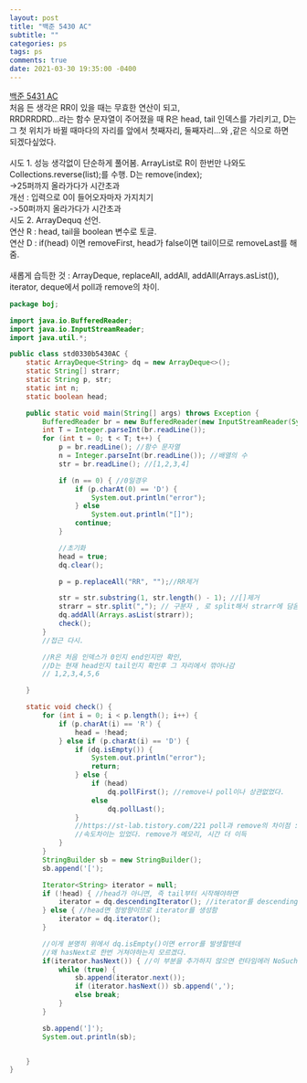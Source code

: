 ```yaml
---
layout: post
title: "백준 5430 AC"
subtitle: ""
categories: ps
tags: ps
comments: true
date: 2021-03-30 19:35:00 -0400
---
```



[백준 5431 AC](boj.kr/5430)  
처음 든 생각은 RR이 있을 때는 무효한 연산이 되고,  
RRDRRDRD...라는 함수 문자열이 주어졌을 때 R은 head, tail 인덱스를 가리키고, D는 그 첫 위치가 바뀔 때마다의 자리를 앞에서 첫째자리, 둘째자리...와 ,같은 식으로 하면 되겠다싶었다.  
<br>
시도 1. 성능 생각없이 단순하게 풀어봄. ArrayList로 R이 한번만 나와도 Collections.reverse(list);를 수행. D는 remove(index);  
->25퍼까지 올라가다가 시간초과  
개선 : 입력으로 0이 들어오자마자 가지치기  
->50퍼까지 올라가다가 시간초과
<br>
시도 2. ArrayDequq 선언.  
연산 R : head, tail을 boolean 변수로 토글.  
연산 D : if(head) 이면 removeFirst, head가 false이면 tail이므로 removeLast를 해줌.  
<br>
새롭게 습득한 것 : ArrayDeque, replaceAll, addAll, addAll(Arrays.asList()), iterator, deque에서 poll과 remove의 차이.  


 
```java
package boj;

import java.io.BufferedReader;
import java.io.InputStreamReader;
import java.util.*;

public class std0330b5430AC {
    static ArrayDeque<String> dq = new ArrayDeque<>();
    static String[] strarr;
    static String p, str;
    static int n;
    static boolean head;

    public static void main(String[] args) throws Exception {
        BufferedReader br = new BufferedReader(new InputStreamReader(System.in));
        int T = Integer.parseInt(br.readLine());
        for (int t = 0; t < T; t++) {
            p = br.readLine(); //함수 문자열
            n = Integer.parseInt(br.readLine()); //배열의 수
            str = br.readLine(); //[1,2,3,4]

            if (n == 0) { //0일경우
                if (p.charAt(0) == 'D') {
                    System.out.println("error");
                } else
                    System.out.println("[]");
                continue;
            }

            //초기화
            head = true;
            dq.clear();

            p = p.replaceAll("RR", "");//RR제거

            str = str.substring(1, str.length() - 1); //[]제거
            strarr = str.split(","); // 구분자 , 로 split해서 strarr에 담음
            dq.addAll(Arrays.asList(strarr));
            check();
        }
        //접근 다시.

        //R은 처음 인덱스가 0인지 end인지만 확인,
        //D는 현재 head인지 tail인지 확인후 그 자리에서 깎아나감
        // 1,2,3,4,5,6

    }

    static void check() {
        for (int i = 0; i < p.length(); i++) {
            if (p.charAt(i) == 'R') {
                head = !head;
            } else if (p.charAt(i) == 'D') {
                if (dq.isEmpty()) {
                    System.out.println("error");
                    return;
                } else {
                    if (head)
                        dq.pollFirst(); //remove나 poll이나 상관없었다.
                    else
                        dq.pollLast();
                }
                //https://st-lab.tistory.com/221 poll과 remove의 차이점 : poll은 null을 반환. remove는 NoSuchElement 예외를 발생시킴
                //속도차이는 있었다. remove가 메모리, 시간 더 이득
            }
        }
        StringBuilder sb = new StringBuilder();
        sb.append('[');

        Iterator<String> iterator = null;
        if (!head) { //head가 아니면, 즉 tail부터 시작해야하면
            iterator = dq.descendingIterator(); //iterator를 descendingIterator로 생성한다.
        } else { //head면 정방향이므로 iterator를 생성함
            iterator = dq.iterator();
        }

        //이게 분명히 위에서 dq.isEmpty()이면 error를 발생할텐데
        //왜 hasNext로 한번 거쳐야하는지 모르겠다.
        if(iterator.hasNext()) { //이 부분을 추가하지 않으면 런타임에러 NoSuchElement 발생
            while (true) {
                sb.append(iterator.next());
                if (iterator.hasNext()) sb.append(',');
                else break;
            }
        }

        sb.append(']');
        System.out.println(sb);


    }
}
```